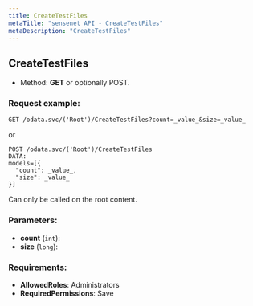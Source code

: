 ```yaml
---
title: CreateTestFiles
metaTitle: "sensenet API - CreateTestFiles"
metaDescription: "CreateTestFiles"
---
```


## CreateTestFiles
- Method: **GET** or optionally POST.


### Request example:

```
GET /odata.svc/('Root')/CreateTestFiles?count=_value_&size=_value_
```
or
```
POST /odata.svc/('Root')/CreateTestFiles
DATA:
models=[{
  "count": _value_, 
  "size": _value_
}]
```
Can only be called on the root content.
### Parameters:
- **count** (`int`): 
- **size** (`long`): 

### Requirements:
- **AllowedRoles**: Administrators
- **RequiredPermissions**: Save


